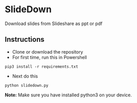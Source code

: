 # SlideDown
Download slides from Slideshare as ppt or pdf

## Instructions
- Clone or download the repository
- For first time, run this in Powershell
```
pip3 install -r requirements.txt
```

- Next do this
```
python slidedown.py
```
**Note:** Make sure you have installed python3 on your device.
